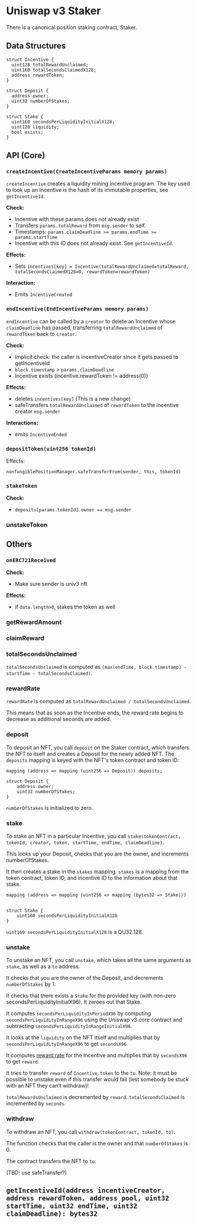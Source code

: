# Uniswap v3 Staker

There is a canonical position staking contract, Staker.

## Data Structures

```solidity
struct Incentive {
  uint128 totalRewardUnclaimed;
  uint160 totalSecondsClaimedX128;
  address rewardToken;
}

struct Deposit {
  address owner;
  uint32 numberOfStakes;
}

struct Stake {
  uint160 secondsPerLiquidityInitialX128;
  uint128 liquidity;
  bool exists;
}

```

## API (Core)

### `createIncentive(CreateIncentiveParams memory params)`

`createIncentive` creates a liquidity mining incentive program. The key used to look up an Incentive is the hash of its immutable properties, see `getIncentiveId`.

**Check:**

- Incentive with these params does not already exist
- Transfers `params.totalReward` from `msg.sender` to self.
- Timestamps: `params.claimDeadline >= params.endTime >= params.startTime`
- Incentive with this ID does not already exist. See `getIncentiveId`.

**Effects:**

- Sets `incentives[key] = Incentive(totalRewardUnclaimed=totalReward, totalSecondsClaimedX128=0, rewardToken=rewardToken)`

**Interaction:**

- Emits `IncentiveCreated`

### `endIncentive(EndIncentiveParams memory params)`

`endIncentive` can be called by a `creator` to delete an Incentive whose `claimDeadline` has passed, transferring `totalRewardUnclaimed` of `rewardToken` back to `creator`.

**Check:**

- Implicit check: the caller is incentiveCreator since it gets passed to getIncentiveId
- `block.timestamp` > `params.claimDeadline`
- Incentive exists (incentive.rewardToken != address(0))

**Effects:**

- deletes `incentives[key]` (This is a new change)
- safeTransfers `totalRewardUnclaimed` of `rewardToken` to the incentive creator `msg.sender`

**Interactions:**

- emits `IncentiveEnded`

### `depositToken(uint256 tokenId)`

Effects:

`nonfungiblePositionManager.safeTransferFrom(sender, this, tokenId)`

### `stakeToken`

**Check:**

- `deposits[params.tokenId].owner == msg.sender`

### unstakeToken

## Others

### `onERC721Received`

**Check:**

- Make sure sender is univ3 nft

**Effects:**

- if `data.length>0`, stakes the token as well

### getRewardAmount

### claimReward

### totalSecondsUnclaimed

`totalSecondsUnclaimed` is computed as `(max(endTime, block.timestamp) - startTime - totalSecondsClaimed)`.

### rewardRate

`rewardRate` is computed as `totalRewardUnclaimed / totalSecondsUnclaimed`.

This means that as soon as the Incentive ends, the reward rate begins to decrease as additional seconds are added.

### deposit

To deposit an NFT, you call `deposit` on the Staker contract, which transfers the NFT to itself and creates a Deposit for the newly added NFT. The `deposits` mapping is keyed with the NFT's token contract and token ID:

```
mapping (address => mapping (uint256 => Deposit)) deposits;

struct Deposit {
    address owner;
    uint32 numberOfStakes;
}
```

`numberOfStakes` is initialized to zero.

### stake

To stake an NFT in a particular Incentive, you call `stake(tokenContract, tokenId, creator, token, startTime, endTime, claimDeadline)`.

This looks up your Deposit, checks that you are the owner, and increments numberOfStakes.

It then creates a stake in the `stakes` mapping. `stakes` is a mapping from the token contract, token ID, and incentive ID to the information about that stake.

```
mapping (address => mapping (uint256 => mapping (bytes32 => Stake)))


struct Stake {
    uint160 secondsPerLiquidityInitialX128
}
```

`uint160 secondsPerLiquidityInitialX128` is a QU32.128.

### unstake

To unstake an NFT, you call `unstake`, which takes all the same arguments as `stake`, as well as a `to` address.

It checks that you are the owner of the Deposit, and decrements `numberOfStakes` by 1.

It checks that there exists a `Stake` for the provided key (with non-zero secondsPerLiquidityInitialX96). It zeroes out that Stake.

It computes `secondsPerLiquidityInPeriodX96` by computing `secondsPerLiquidityInRangeX96` using the Uniswap v3 core contract and subtracting `secondsPerLiquidityInRangeInitialX96`.

It looks at the `liquidity` on the NFT itself and multiplies that by `secondsPerLiquidityInRangeX96` to get `secondsX96`.

It computes [reward rate](#rewardRate) for the Incentive and multiplies that by `secondsX96` to get `reward`.

It tries to transfer `reward` of `Incentive.token` to the `to`. Note: it must be possible to unstake even if this transfer would fail (lest somebody be stuck with an NFT they can't withdraw)!

`totalRewardsUnclaimed` is decremented by `reward`. `totalSecondsClaimed` is incremented by `seconds`.

### withdraw

To withdraw an NFT, you call `withdraw(tokenContract, tokenId, to)`.

The function checks that the caller is the owner and that `numberOfStakes` is 0.

The contract transfers the NFT to `to`.

(TBD: use safeTransfer?)

## `getIncentiveId(address incentiveCreator, address rewardToken, address pool, uint32 startTime, uint32 endTime, uint32 claimDeadline): bytes32`
